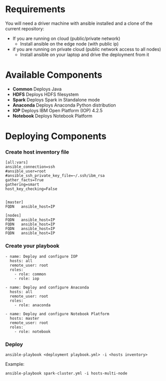 
# Requirements

You will need a driver machine with ansible installed and a clone of the current repository:

* If you are running on cloud (public/private network)
  * Install ansible on the edge node (with public ip)
* if you are running on private cloud (public network access to all nodes)
  * Install ansible on your laptop and drive the deployment from it


# Available Components

* **Common**  Deploys Java
* **HDFS** Deploys HDFS filesystem
* **Spark** Deploys Spark in Standalone mode
* **Anaconda** Deploys Anaconda Python distribution
* **IOP** Deploys IBM Open Platform (IOP) 4.2.5
* **Notebook** Deploys Notebook Platform

# Deploying Components

### Create host inventory file

```
[all:vars]
ansible_connection=ssh
#ansible_user=root
#ansible_ssh_private_key_file=~/.ssh/ibm_rsa
gather_facts=True
gathering=smart
host_key_checking=False


[master]
FQDN   ansible_host=IP

[nodes]
FQDN   ansible_host=IP
FQDN   ansible_host=IP
FQDN   ansible_host=IP
FQDN   ansible_host=IP

```

### Create your playbook

```
- name: Deploy and configure IOP
  hosts: all
  remote_user: root
  roles:
    - role: common
    - role: iop

- name: Deploy and configure Anaconda
  hosts: all
  remote_user: root
  roles:
    - role: anaconda

- name: Deploy and configure Notebook Platform
  hosts: master
  remote_user: root
  roles:
    - role: notebook

```

### Deploy

```
ansible-playbook <deployment playbook.yml> -i <hosts inventory>
```

Example:

```
ansible-playbook spark-cluster.yml -i hosts-multi-node
```
